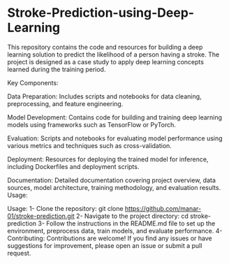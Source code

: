 # Stroke-Prediction-using-Deep-Learning
This repository contains the code and resources for building a deep learning solution to predict the likelihood of a person having a stroke. The project is designed as a case study to apply deep learning concepts learned during the training period.

Key Components:

Data Preparation: Includes scripts and notebooks for data cleaning, preprocessing, and feature engineering.

Model Development: Contains code for building and training deep learning models using frameworks such as TensorFlow or PyTorch.

Evaluation: Scripts and notebooks for evaluating model performance using various metrics and techniques such as cross-validation.

Deployment: Resources for deploying the trained model for inference, including Dockerfiles and deployment scripts.

Documentation: Detailed documentation covering project overview, data sources, model architecture, training methodology, and evaluation results.
Usage:

Usage:
1- Clone the repository: git clone https://github.com/manar-01/stroke-prediction.git
2- Navigate to the project directory: cd stroke-prediction
3- Follow the instructions in the README.md file to set up the environment, preprocess data, train models, and evaluate performance.
4- Contributing:
Contributions are welcome! If you find any issues or have suggestions for improvement, please open an issue or submit a pull request.
